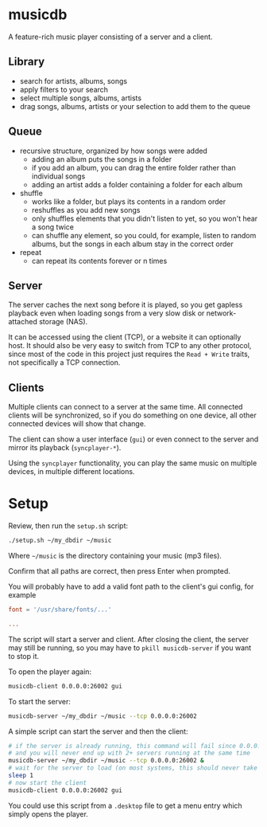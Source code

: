 # musicdb

A feature-rich music player consisting of a server and a client.

## Library

- search for artists, albums, songs
- apply filters to your search
- select multiple songs, albums, artists
- drag songs, albums, artists or your selection to add them to the queue

## Queue

- recursive structure, organized by how songs were added
  + adding an album puts the songs in a folder
  + if you add an album, you can drag the entire folder rather than individual songs
  + adding an artist adds a folder containing a folder for each album
- shuffle
  + works like a folder, but plays its contents in a random order
  + reshuffles as you add new songs
  + only shuffles elements that you didn't listen to yet, so you won't hear a song twice
  + can shuffle any element, so you could, for example, listen to random albums, but the songs in each album stay in the correct order
- repeat
  + can repeat its contents forever or n times

## Server

The server caches the next song before it is played,
so you get gapless playback even when loading songs from a very slow disk or network-attached storage (NAS).

It can be accessed using the client (TCP), or a website it can optionally host.
It should also be very easy to switch from TCP to any other protocol, since most of the code in this project just requires the `Read + Write` traits, not specifically a TCP connection.

## Clients

Multiple clients can connect to a server at the same time.
All connected clients will be synchronized, so if you do something on one device, all other connected devices will show that change.

The client can show a user interface (`gui`) or even connect to the server and mirror its playback (`syncplayer-*`).

Using the `syncplayer` functionality, you can play the same music on multiple devices, in multiple different locations.

# Setup

Review, then run the `setup.sh` script:

```sh
./setup.sh ~/my_dbdir ~/music
```

Where `~/music` is the directory containing your music (mp3 files).

Confirm that all paths are correct, then press Enter when prompted.

You will probably have to add a valid font path to the client's gui config, for example

```toml
font = '/usr/share/fonts/...'

...
```

The script will start a server and client.
After closing the client, the server may still be running, so you may have to `pkill musicdb-server` if you want to stop it.

To open the player again:

```sh
musicdb-client 0.0.0.0:26002 gui
```

To start the server:

```sh
musicdb-server ~/my_dbdir ~/music --tcp 0.0.0.0:26002
```

A simple script can start the server and then the client:

```sh
# if the server is already running, this command will fail since 0.0.0.0:26002 is already in use,
# and you will never end up with 2+ servers running at the same time
musicdb-server ~/my_dbdir ~/music --tcp 0.0.0.0:26002 &
# wait for the server to load (on most systems, this should never take more than 0.1 seconds, but just in case...)
sleep 1
# now start the client
musicdb-client 0.0.0.0:26002 gui
```

You could use this script from a `.desktop` file to get a menu entry which simply opens the player.
